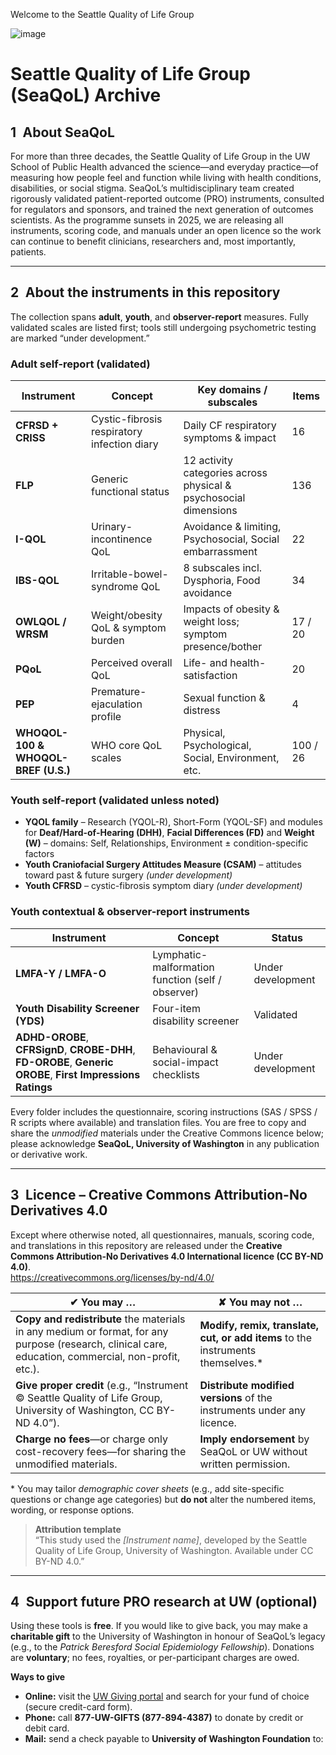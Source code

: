 Welcome to the Seattle Quality of Life Group

![image](https://github.com/user-attachments/assets/7dbce625-eb7d-4758-bab6-45dcada023f4)


# Seattle Quality of Life Group (SeaQoL) Archive

## 1 About SeaQoL  
For more than three decades, the Seattle Quality of Life Group in the UW School of Public Health advanced the science—and everyday practice—of measuring how people feel and function while living with health conditions, disabilities, or social stigma. SeaQoL’s multidisciplinary team created rigorously validated patient-reported outcome (PRO) instruments, consulted for regulators and sponsors, and trained the next generation of outcomes scientists. As the programme sunsets in 2025, we are releasing all instruments, scoring code, and manuals under an open licence so the work can continue to benefit clinicians, researchers and, most importantly, patients.  

---
## 2 About the instruments in this repository  
The collection spans **adult**, **youth**, and **observer-report** measures. Fully validated scales are listed first; tools still undergoing psychometric testing are marked “under development.”

### Adult self-report (validated)  

| Instrument | Concept | Key domains / subscales | Items |
|------------|---------|-------------------------|-------|
| **CFRSD + CRISS** | Cystic-fibrosis respiratory infection diary | Daily CF respiratory symptoms & impact | 16 |
| **FLP** | Generic functional status | 12 activity categories across physical & psychosocial dimensions | 136 |
| **I-QOL** | Urinary-incontinence QoL | Avoidance & limiting, Psychosocial, Social embarrassment | 22 |
| **IBS-QOL** | Irritable-bowel-syndrome QoL | 8 subscales incl. Dysphoria, Food avoidance | 34 |
| **OWLQOL / WRSM** | Weight/obesity QoL & symptom burden | Impacts of obesity & weight loss; symptom presence/bother | 17 / 20 |
| **PQoL** | Perceived overall QoL | Life- and health-satisfaction | 20 |
| **PEP** | Premature-ejaculation profile | Sexual function & distress | 4 |
| **WHOQOL-100 & WHOQOL-BREF (U.S.)** | WHO core QoL scales | Physical, Psychological, Social, Environment, etc. | 100 / 26 |

### Youth self-report (validated unless noted)  

* **YQOL family** – Research (YQOL-R), Short-Form (YQOL-SF) and modules for **Deaf/Hard-of-Hearing (DHH)**, **Facial Differences (FD)** and **Weight (W)** – domains: Self, Relationships, Environment ± condition-specific factors  
* **Youth Craniofacial Surgery Attitudes Measure (CSAM)** – attitudes toward past & future surgery *(under development)*  
* **Youth CFRSD** – cystic-fibrosis symptom diary *(under development)*  

### Youth contextual & observer-report instruments  

| Instrument | Concept | Status |
|------------|---------|--------|
| **LMFA-Y / LMFA-O** | Lymphatic-malformation function (self / observer) | Under development |
| **Youth Disability Screener (YDS)** | Four-item disability screener | Validated |
| **ADHD-OROBE**, **CFRSignD**, **CROBE-DHH**, **FD-OROBE**, **Generic OROBE**, **First Impressions Ratings** | Behavioural & social-impact checklists | Under development |

Every folder includes the questionnaire, scoring instructions (SAS / SPSS / R scripts where available) and translation files. You are free to copy and share the *unmodified* materials under the Creative Commons licence below; please acknowledge **SeaQoL, University of Washington** in any publication or derivative work.

---

## 3 Licence – Creative Commons Attribution-No Derivatives 4.0  

Except where otherwise noted, all questionnaires, manuals, scoring code, and translations in this repository are released under the **Creative Commons Attribution-No Derivatives 4.0 International licence (CC BY-ND 4.0)**.  
<https://creativecommons.org/licenses/by-nd/4.0/>

| ✔︎ **You may …** | ✘ **You may not …** |
|------------------|---------------------|
| **Copy and redistribute** the materials in any medium or format, for any purpose (research, clinical care, education, commercial, non-profit, etc.). | **Modify, remix, translate, cut, or add items** to the instruments themselves.* |
| **Give proper credit** (e.g., “Instrument © Seattle Quality of Life Group, University of Washington, CC BY-ND 4.0”). | **Distribute modified versions** of the instruments under any licence. |
| **Charge no fees**—or charge only cost-recovery fees—for sharing the unmodified materials. | **Imply endorsement** by SeaQoL or UW without written permission. |

\* You may tailor *demographic cover sheets* (e.g., add site-specific questions or change age categories) but **do not** alter the numbered items, wording, or response options.

> **Attribution template**  
> “This study used the *[Instrument name]*, developed by the Seattle Quality of Life Group, University of Washington. Available under CC BY-ND 4.0.”

---

## 4 Support future PRO research at UW (optional)  

Using these tools is **free**. If you would like to give back, you may make a **charitable gift** to the University of Washington in honour of SeaQoL’s legacy (e.g., to the *Patrick Beresford Social Epidemiology Fellowship*). Donations are **voluntary**; no fees, royalties, or per-participant charges are owed.

**Ways to give**

* **Online:** visit the [UW Giving portal](https://www.washington.edu/giving/) and search for your fund of choice (secure credit-card form).  
* **Phone:** call **877-UW-GIFTS (877-894-4387)** to donate by credit or debit card.  
* **Mail:** send a check payable to **University of Washington Foundation** to:

